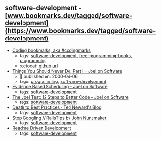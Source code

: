 software-development - [www.bookmarks.dev/tagged/software-development](https://www.bookmarks.dev/tagged/software-development)
---
* [Coding bookmarks, aka #codingmarks](https://www.codingmarks.org)
    * tags: [software-development](../tagged/software-development.md), [free-programming-books](../tagged/free-programming-books.md), [programming](../tagged/programming.md)
    * :octocat: [github url](https://github.com/Codingpedia/codingmarks)
* [Things You Should Never Do, Part I – Joel on Software](https://www.joelonsoftware.com/2000/04/06/things-you-should-never-do-part-i/)
    * :calendar: published on: 2000-04-06
    * tags: [programming](../tagged/programming.md), [software-development](../tagged/software-development.md)
* [Evidence Based Scheduling – Joel on Software](https://www.joelonsoftware.com/2007/10/26/evidence-based-scheduling/)
    * tags: [software-development](../tagged/software-development.md)
* [The Joel Test: 12 Steps to Better Code – Joel on Software](https://www.joelonsoftware.com/2000/08/09/the-joel-test-12-steps-to-better-code/)
    * tags: [software-development](../tagged/software-development.md)
* [Death to Best Practices ·  Ted Neward's Blog  ](http://blogs.tedneward.com/post/death-to-best-practices/)
    * tags: [software-development](../tagged/software-development.md)
* [Stop Googling // RailsTips by John Nunemaker](http://www.railstips.org/blog/archives/2010/10/14/stop-googling/)
    * tags: [software-development](../tagged/software-development.md)
* [Readme Driven Development](http://tom.preston-werner.com/2010/08/23/readme-driven-development.html)
    * tags: [software-development](../tagged/software-development.md)
